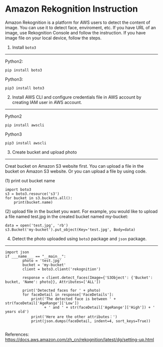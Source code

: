 Amazon Rekognition Instruction
===

Amazon Rekognition is a platform for AWS users to detect the content of image. You can use it to detect face, enviroment, etc. If you have URL of an image, use Rekognition Console and follow the instruction. 
If you have image file on your local device, follow the steps. 
1. Install `boto3`
-----
Python2:
```
pip install boto3
```
Python3: 
```
pip3 install boto3
```
2. Install AWS CLI and configure credentials file in AWS account by creating IAM user in AWS account.
--------
Python2
```
pip install awscli
```
Python3
```
pip3 install awscli
```
3. Create bucket and upload photo
-------
Creat bucket on Amazon S3 website first.
You can upload a file in the bucket on Amazon S3 website. Or you can upload a file by using code.

(1) print out bucket name
```
import boto3
s3 = boto3.resource('s3')
for bucket in s3.buckets.all():
    print(bucket.name)
```
(2) upload file in the bucket you want. For example, you would like to upload a file named test.jpg in the created bucket named my-bucket: 
```
data = open('test.jpg', 'rb')
s3.Bucket('my-bucket').put_object(Key='test.jpg', Body=data)
```
4. Detect the photo uploaded using `boto3` package and `json` package.
------
```
import json
if ___name___ == "__main__":
        photo = 'test.jpg'
        bucket = 'my-bucket'
        client = boto3.client('rekognition')

        response = client.detect_faces(Image={'S3Object': {'Bucket': bucket, 'Name': photo}}, Attributes=['ALL'])

        print('Detected faces for ' + photo)  
        for faceDetail in response['FaceDetails']:
            print('The detected face is between ' + str(faceDetail['AgeRange']['Low'])
                  + ' and ' + str(faceDetail['AgeRange']['High']) + ' years old')
            print('Here are the other attributes：')
            print(json.dumps(faceDetail, indent=4, sort_keys=True))


```

References:
https://docs.aws.amazon.com/zh_cn/rekognition/latest/dg/setting-up.html
